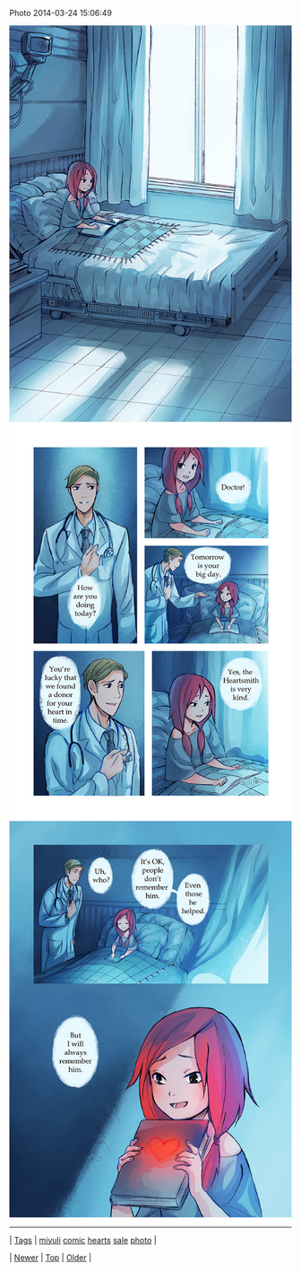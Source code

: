 <!--
title: Photo 2014-03-24 15
date: 2020-06-28T15:27:00.274Z
tags: miyuli, comic, hearts, sale, photo
-->


Photo 2014-03-24 15:06:49

![](80578309332-0.jpg)
![](80578309332-1.jpg)
![](80578309332-2.jpg)

<!--BOTTOM-POST-NAVIGATION-->
---

| [Tags](tags.md) | [miyuli](tag-miyuli.md) [comic](tag-comic.md) [hearts](tag-hearts.md) [sale](tag-sale.md) [photo](tag-photo.md) |

| [Newer](80578295749.md) | [Top](index.md) | [Older](80579427766.md) |